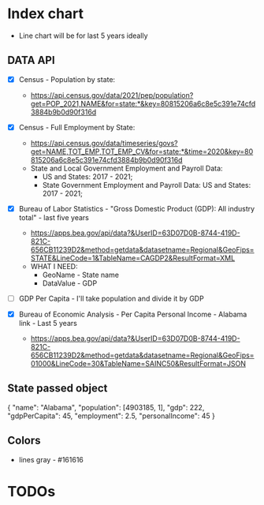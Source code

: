 # Index chart
* Line chart will be for last 5 years ideally


## DATA API
- [X] Census - Population by state:
    - https://api.census.gov/data/2021/pep/population?get=POP_2021,NAME&for=state:*&key=80815206a6c8e5c391e74cfd3884b9b0d90f316d

- [X] Census - Full Employment by State:
    - https://api.census.gov/data/timeseries/govs?get=NAME,TOT_EMP,TOT_EMP_CV&for=state:*&time=2020&key=80815206a6c8e5c391e74cfd3884b9b0d90f316d
    * State and Local Government Employment and Payroll Data:
        * US and States: 2017 - 2021;
        * State Government Employment and Payroll Data: US and States: 2017 - 2021;

- [X] Bureau of Labor Statistics - "Gross Domestic Product (GDP): All industry total" - last five years
    - https://apps.bea.gov/api/data?&UserID=63D07D0B-8744-419D-821C-656CB11239D2&method=getdata&datasetname=Regional&GeoFips=STATE&LineCode=1&TableName=CAGDP2&ResultFormat=XML

    * WHAT I NEED:
        * GeoName - State name
        * DataValue - GDP


- [ ] GDP Per Capita - I'll take population and divide it by GDP

- [X] Bureau of Economic Analysis - Per Capita Personal Income - Alabama link - Last 5 years
    - https://apps.bea.gov/api/data?&UserID=63D07D0B-8744-419D-821C-656CB11239D2&method=getdata&datasetname=Regional&GeoFips=01000&LineCode=30&TableName=SAINC50&ResultFormat=JSON



## State passed object

{
    "name": "Alabama",
    "population": [4903185, 1],
    "gdp": 222,
    "gdpPerCapita": 45,
    "employment": 2.5,
    "personalIncome": 45
}


## Colors
- lines gray - #161616


# TODOs
